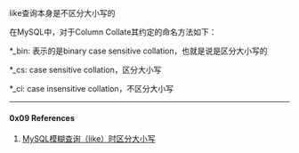 

like查询本身是不区分大小写的

在MySQL中，对于Column Collate其约定的命名方法如下：

*_bin: 表示的是binary case sensitive collation，也就是说是区分大小写的

*_cs: case sensitive collation，区分大小写

*_ci: case insensitive collation，不区分大小写



----

#### 0x09 References

1. [MySQL模糊查询（like）时区分大小写](https://www.cnblogs.com/zi-xing/p/4298697.html)



